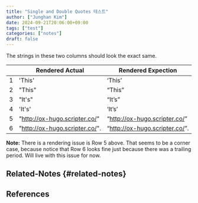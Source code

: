 ```yaml
---
title: "Single and Double Quotes 테스트"
author: ["Junghan Kim"]
date: 2024-09-21T20:06:00+09:00
tags: ["test"]
categories: ["notes"]
draft: false
---
```


<!--more-->

The strings in these two columns should look the exact same.

|   | Rendered Actual                  | Rendered Expection               |
|---|----------------------------------|----------------------------------|
| 1 | 'This'                           | ‘This’                         |
| 2 | "This"                           | “This”                         |
| 3 | "It's"                           | “It’s”                        |
| 4 | 'It's'                           | ‘It’s’                        |
| 5 | "<http://ox-hugo.scripter.co/>"  | “<http://ox-hugo.scripter.co/>” |
| 6 | "<http://ox-hugo.scripter.co/>". | “<http://ox-hugo.scripter.co/>”. |

****Note:**** There is a rendering issue is Row 5 above. That seems to be a corner case, because notice that Row 6 looks fine just because there was a trailing period. <span class="underline">Will live with this issue for now.</span>


## Related-Notes {#related-notes}

## References

<style>.csl-entry{text-indent: -1.5em; margin-left: 1.5em;}</style><div class="csl-bib-body">
</div>
